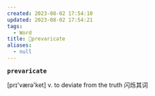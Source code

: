 ```yaml
---
created: 2023-08-02 17:54:10
updated: 2023-08-02 17:54:21
tags:
  - Word
title: 📖prevaricate
aliases:
  - null
---
```


<pre><strong>prevaricate</strong></pre>
[prɪ'værə'ket]
v. to deviate from the truth 闪烁其词
